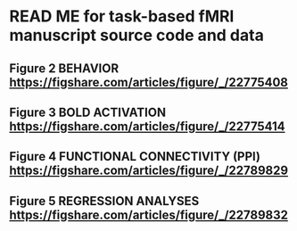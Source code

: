 # READ ME for task-based fMRI manuscript source code and data 

## Figure 2 BEHAVIOR  https://figshare.com/articles/figure/_/22775408

## Figure 3 BOLD ACTIVATION  https://figshare.com/articles/figure/_/22775414


## Figure 4 FUNCTIONAL CONNECTIVITY (PPI) https://figshare.com/articles/figure/_/22789829


## Figure 5 REGRESSION ANALYSES  https://figshare.com/articles/figure/_/22789832

